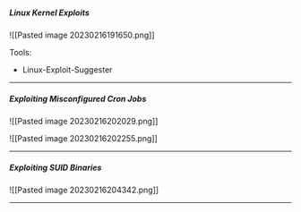 ##### Linux Kernel Exploits

![[Pasted image 20230216191650.png]]

Tools:
- Linux-Exploit-Suggester
---
##### Exploiting Misconfigured Cron Jobs

 ![[Pasted image 20230216202029.png]]

![[Pasted image 20230216202255.png]]

---
##### Exploiting SUID Binaries

![[Pasted image 20230216204342.png]]


---
##### 